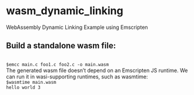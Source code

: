 # wasm_dynamic_linking
WebAssembly Dynamic Linking Example using Emscripten

## Build a standalone wasm file:
<code>
$emcc main.c foo1.c foo2.c -o main.wasm
</code>
The generated wasm file doesn’t depend on an Emscripten JS runtime. We can run it in wasi-supporting runtimes, such as wasmtime:
<code>
$wasmtime main.wasm 
hello world 3
<code>
